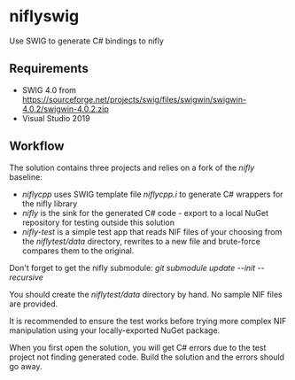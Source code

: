 # niflyswig
Use SWIG to generate C# bindings to nifly

## Requirements
- SWIG 4.0 from https://sourceforge.net/projects/swig/files/swigwin/swigwin-4.0.2/swigwin-4.0.2.zip
- Visual Studio 2019

## Workflow
The solution contains three projects and relies on a fork of the *nifly* baseline:
- *niflycpp* uses SWIG template file *niflycpp.i* to generate C# wrappers for the nifly library
- *nifly* is the sink for the generated C# code - export to a local NuGet repository for testing outside this solution
- *nifly-test* is a simple test app that reads NIF files of your choosing from the *niflytest/data* directory, rewrites to a new file and brute-force compares them to the original. 

Don't forget to get the nifly submodule: _git submodule update --init --recursive_

You should create the *niflytest/data* directory by hand. No sample NIF files are provided.

It is recommended to ensure the test works before trying more complex NIF manipulation using your locally-exported NuGet package.

When you first open the solution, you will get C# errors due to the test project not finding generated code. Build the solution and the errors should go away.
